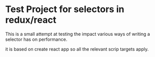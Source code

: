 # Test Project for selectors in redux/react

This is a small attempt at testing the impact various ways of writing a selector has on performance.

it is based on create react app so all the relevant scrip targets apply. 
